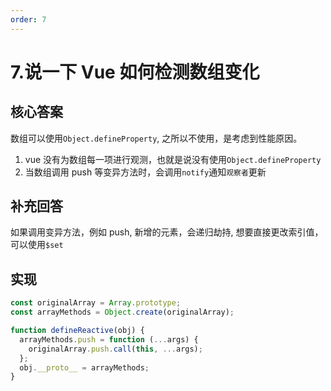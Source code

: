 ```yaml
---
order: 7
---
```

# 7.说一下 Vue 如何检测数组变化

## 核心答案

数组可以使用`Object.defineProperty`, 之所以不使用，是考虑到性能原因。

1. vue 没有为数组每一项进行观测，也就是说没有使用`Object.defineProperty`
2. 当数组调用 push 等变异方法时，会调用`notify`通知`观察者`更新

## 补充回答

如果调用变异方法，例如 push, 新增的元素，会递归劫持, 想要直接更改索引值，可以使用`$set`

## 实现

```js
const originalArray = Array.prototype;
const arrayMethods = Object.create(originalArray);

function defineReactive(obj) {
  arrayMethods.push = function (...args) {
    originalArray.push.call(this, ...args);
  };
  obj.__proto__ = arrayMethods;
}
```
